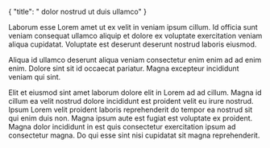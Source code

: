 {
  "title": " dolor nostrud ut duis ullamco"
}

Laborum esse Lorem amet ut ex velit in veniam ipsum cillum. Id officia sunt veniam consequat ullamco aliquip et dolore ex voluptate exercitation veniam aliqua cupidatat. Voluptate est deserunt deserunt nostrud laboris eiusmod.

Aliqua id ullamco deserunt aliqua veniam consectetur enim enim ad ad enim enim. Dolore sint sit id occaecat pariatur. Magna excepteur incididunt veniam qui sint.

Elit et eiusmod sint amet laborum dolore elit in Lorem ad ad cillum. Magna id cillum ea velit nostrud dolore incididunt est proident velit eu irure nostrud. Ipsum Lorem velit proident laboris reprehenderit do tempor ea nostrud sit qui enim duis non. Magna ipsum aute est fugiat est voluptate ex proident. Magna dolor incididunt in est quis consectetur exercitation ipsum ad consectetur magna. Do qui esse sint nisi cupidatat sit magna reprehenderit.